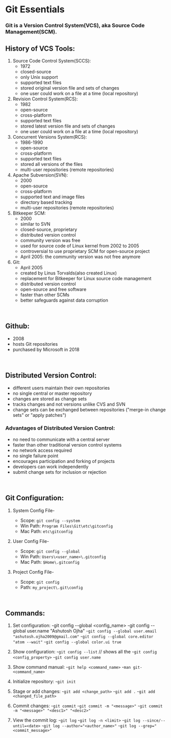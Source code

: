 # Git Essentials

### Git is a Version Control System(VCS), aka Source Code Management(SCM).

## History of VCS Tools:

1. Source Code Control System(SCCS):
    - 1972
    - closed-source
    - only Unix support
    - supported text files
    - stored original version file and sets of changes
    - one user could work on a file at a time (local repository)
2. Revision Control System(RCS):
    - 1982
    - open-source
    - cross-platform
    - supported text files
    - stored latest version file and sets of changes
    - one user could work on a file at a time (local repository)
3. Concurrent Versions System(RCS):
    - 1986-1990
    - open-source
    - cross-platform
    - supported text files
    - stored all versions of the files
    - multi-user repositories (remote repositories)
4. Apache Subversion(SVN):
    - 2000
    - open-source
    - cross-platform
    - supported text and image files
    - directory based tracking
    - multi-user repositories (remote repositories)
5. Bitkeeper SCM:
    - 2000
    - similar to SVN
    - closed-source, proprietary
    - distributed version control
    - community version was free
    - used for source code of Linux kernel from 2002 to 2005
    - controversial to use proprietary SCM for open-source project
    - April 2005: the community version was not free anymore
6. Git:
    - April 2005
    - created by Linus Torvalds(also created Linux)
    - replacement for Bitkeeper for Linux source code management
    - distributed version control
    - open-source and free software
    - faster than other SCMs
    - better safeguards against data corruption

<br>

## Github:
- 2008
- hosts Git repositories
- purchased by Microsoft in 2018

<br>

## Distributed Version Control:
- different users maintain their own repositories
- no single central or master repository
- changes are stored as change sets
- tracks changes and not versions unlike CVS and SVN
- change sets can be exchanged between repositories ("merge-in change sets" or "apply patches")

### Advantages of Distributed Version Control:
- no need to communicate with a central server
- faster than other traditional version control systems
- no network access required
- no single failure point
- encourages participation and forking of projects
- developers can work independently
- submit change sets for inclusion or rejection

<br>

## Git Configuration:

1. System Config File-
    - Scope:        `git config --system`
    - Win Path:     `Program Files\Git\etc\gitconfig`
    - Mac Path:     `etc\gitconfig`

2. User Config File-
    - Scope:        `git config --global`
    - Win Path:     `Users\<user_name>\.gitconfig`
    - Mac Path:     `$Home\.gitconfig`

3. Project Config File-
    - Scope:        `git config`
    - Path:         `my_project\.git\config`

<br>

## Commands:

1. Set configuration:
    -git config --global <config_name> <value>
    -git config --global user.name "Ashutosh Ojha"
    -`git config --global user.email "ashutosh.ojha2009@gmail.com"`
    -`git config --global core.editor "atom --wait"`
    -`git config --global color.ui true`

2. Show configuration:
    -`git config --list` // shows all the 
    -`git config <config_property>`
    -`git config user.name`

2. Show command manual:
    -`git help <command_name>`
    -`man git-<command_name>`

3. Initialize repository:
    -`git init`

4. Stage or add changes:
    -`git add <change_path>`
    -`git add .`
    -`git add <changed_file_path>`

5. Commit changes:
    -`git commit`
    -`git commit -m "<message>"`
    -`git commit -m "<message>" "<desc1>" "<desc2>"`

3. View the commit log:
    -`git log`
    -`git log -n <limit>`
    -`git log --since/--until=<date>`
    -`git log --author="<author_name>"`
    -`git log --grep="<commit_message>"`